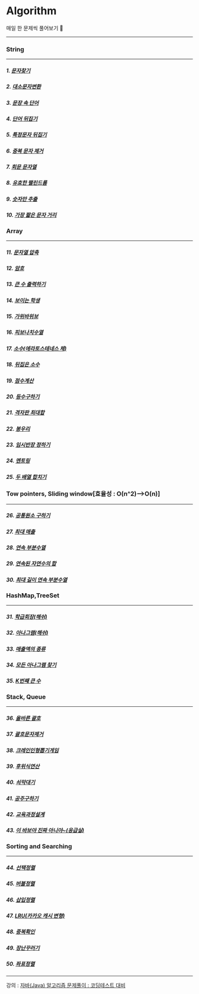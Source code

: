 # Algorithm
매일 한 문제씩 풀어보기 🥊

<hr>

### String
<hr>

##### 1. [문자찾기](./src/숙작/문자찾기.java)
##### 2. [대소문자변환](./src/숙작/대소문자변환.java)
##### 3. [문장 속 단어](./src/숙작/문장속단어.java)
##### 4. [단어 뒤집기](./src/숙작/단어뒤집기.java)
##### 5. [특정문자 뒤집기](./src/숙작/특정문자뒤집기.java)
##### 6. [중복 문자 제거](./src/숙작/중복문자제거.java)
##### 7. [회문 문자열](./src/숙작/회문문자열.java)
##### 8. [유효한 팰린드롬](./src/숙작/유효한팰린드롬.java)
##### 9. [숫자만 추출](./src/숙작/숫자만추출.java)
##### 10. [가장 짧은 문자 거리](./src/숙작/가장짧은문자거리.java)

### Array
<hr>

##### 11. [문자열 압축](./src/숙작/문자열압축.java)
##### 12. [암호](./src/숙작/암호.java)
##### 13. [큰 수 출력하기](./src/숙작/큰수출력하기.java)
##### 14. [보이는 학생](./src/숙작/보이는학생.java)
##### 15. [가위바위보](./src/숙작/가위바위보.java)
##### 16. [피보나치수열](./src/숙작/피보나치수열.java)
##### 17. [소수(에라토스테네스 체)](./src/숙작/피보나치수열.java)
##### 18. [뒤집은 소수](./src/숙작/뒤집은소수.java)
##### 19. [점수계산](./src/숙작/점수계산.java)
##### 20. [등수구하기](./src/숙작/등수구하기.java)
##### 21. [격자판 최대합](./src/숙작/격자판최대합.java)
##### 22. [봉우리](./src/숙작/봉우리.java)
##### 23. [임시반장 정하기](./src/숙작/임시반장정하기.java)
##### 24. [멘토링](./src/숙작/멘토링.java)
##### 25. [두 배열 합치기](./src/숙작/두배열합치기.java)

### Tow pointers, Sliding window[효율성 : O(n^2)-->O(n)]
<hr>

##### 26. [공통원소 구하기](./src/숙작/공통원소구하기.java)
##### 27. [최대 매출](./src/숙작/최대매출.java)
##### 28. [연속 부분수열](./src/숙작/연속부분수열.java)
##### 29. [연속된 자연수의 합](./src/숙작/연속된자연수의합.java)
##### 30. [최대 길이 연속 부분수열](./src/숙작/최대길이연속부분수열.java)

### HashMap,TreeSet
<hr>

##### 31. [학급회장(해쉬)](./src/숙작/학급회장.java)
##### 32. [아나그램(해쉬)](./src/숙작/아나그램.java)
##### 33. [매출액의 종류](./src/숙작/매출액의종류.java)
##### 34. [모든 아나그램 찾기](./src/숙작/모든아나그램찾기.java)
##### 35. [K번째 큰 수](./src/숙작/K번째큰수.java)

### Stack, Queue
<hr>

##### 36. [올바른 괄호](./src/숙작/올바른괄호.java)
##### 37. [괄호문자제거](./src/숙작/괄호문자제거.java)
##### 38. [크레인인형뽑기게임](./src/숙작/크레인인형뽑기게임.java)
##### 39. [후위식연산](./src/숙작/후위식연산.java)
##### 40. [쇠막대기](./src/숙작/쇠막대기.java)
##### 41. [공주구하기](./src/숙작/공주구하기.java)
##### 42. [교육과정설계](./src/숙작/교육과정설계.java)
##### 43. [이 바보야 진짜 아니야~(응급실)](./src/숙작/응급실.java)

### Sorting and Searching
<hr>

##### 44. [선택정렬](./src/숙작/선택정렬.java)
##### 45. [버블정렬](./src/숙작/버블정렬.java)
##### 46. [삽입정렬](./src/숙작/삽입정렬.java)
##### 47. [LRU(카카오 캐시 변형)](./src/숙작/LRU.java)
##### 48. [중복확인](./src/숙작/중복확인.java)
##### 49. [장난꾸러기](./src/숙작/장난꾸러기.java)
##### 50. [좌표정렬](./src/숙작/좌표정렬.java)

<hr>

강의 : [자바(Java) 알고리즘 문제풀이 : 코딩테스트 대비](https://www.inflearn.com/course/%EC%9E%90%EB%B0%94-%EC%95%8C%EA%B3%A0%EB%A6%AC%EC%A6%98-%EB%AC%B8%EC%A0%9C%ED%92%80%EC%9D%B4-%EC%BD%94%ED%85%8C%EB%8C%80%EB%B9%84/dashboard)